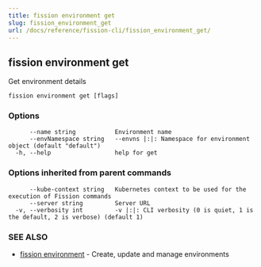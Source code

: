 ```yaml
---
title: fission environment get
slug: fission_environment_get
url: /docs/reference/fission-cli/fission_environment_get/
---
```

## fission environment get

Get environment details

```
fission environment get [flags]
```

### Options

```
      --name string           Environment name
      --envNamespace string   --envns |:|: Namespace for environment object (default "default")
  -h, --help                  help for get
```

### Options inherited from parent commands

```
      --kube-context string   Kubernetes context to be used for the execution of Fission commands
      --server string         Server URL
  -v, --verbosity int         -v |:|: CLI verbosity (0 is quiet, 1 is the default, 2 is verbose) (default 1)
```

### SEE ALSO

* [fission environment](/docs/reference/fission-cli/fission_environment/)	 - Create, update and manage environments

